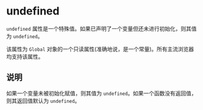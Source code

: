# undefined

`undefined` 属性是一个特殊值。如果已声明了一个变量但还未进行初始化，则其值为 `undefined`。

该属性为 `Global` 对象的一个只读属性(准确地说，是一个常量)。所有主流浏览器均支持该属性。

## 说明

如果一个变量未被初始化赋值，则其值为 `undefined`。如果一个函数没有返回值，则其返回值默认为 `undefined`。
